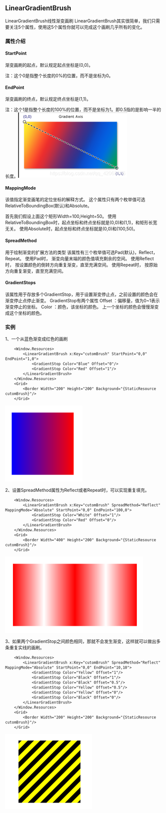 ## LinearGradientBrush

LinearGradientBrush线性渐变画刷
LinearGradientBrush其实很简单，我们只需要关注5个属性，使用这5个属性你就可以完成这个画刷几乎所有的变化。

### 属性介绍

#### StartPoint

渐变画刷的起点，默认规定起点坐标是(0,0)。

注：这个0是指整个长度的0%的位置，而不是坐标为0。

#### EndPoint

渐变画刷的终点，默认规定终点坐标是(1,1)。

注：这个1是指整个长度的100%的位置，而不是坐标为1。即0.5指的是影响一半的长度。![image-20240205100539433](images/LinearGradientBrush/image-20240205100539433.png)

#### MappingMode

该值指定渐变画笔的定位坐标的解释方式。
这个属性只有两个枚举值可选RelativeToBoundingBox(默认)和Absolute。

首先我们假设上面这个矩形Width=100,Height=50。
使用RelativeToBoundingBox时，起点坐标和终点坐标就是(0,0)和(1,1)，和矩形长宽无关。
使用Absolute时，起点坐标和终点坐标就是(0,0)和(100,50)。

#### SpreadMethod

用于绘制渐变的扩展方法的类型
该属性有三个枚举值可选Pad(默认)，Reflect，Repeat。
使用Pad时， 渐变向量末端的颜色值填充剩余的空间。
使用Reflect时， 按设置颜色的倒转方向重复渐变，直至充满空间。
使用Repeat时， 按原始方向重复渐变，直至充满空间。

#### GradientStops

该属性用于存放多个GradientStop，用于设置渐变停止点，之前设置的颜色会在渐变停止点停止渐变。
GradientStop有两个属性
Offset ：偏移量，值为0~1表示渐变停止的坐标。
Color ：颜色，该坐标的颜色。
上一个坐标的颜色会慢慢渐变成这个坐标的颜色。

### 实例

1、一个从蓝色渐变成红色的画刷

```xaml
    <Window.Resources>
        <LinearGradientBrush x:Key="cutomBrush" StartPoint="0,0" EndPoint="1,0">
            <GradientStop Color="Blue" Offset="0"/>
            <GradientStop Color="Red" Offset="1"/>
        </LinearGradientBrush>
    </Window.Resources>
    <Grid>
        <Border Width="200" Height="200" Background="{StaticResource cutomBrush}"/>
    </Grid>
```





![image-20240205101453858](images/LinearGradientBrush/image-20240205101453858.png)

2、设置SpreadMethod属性为Reflect或者Repeat时，可以实现重复填充。

```xaml
    <Window.Resources>
        <LinearGradientBrush x:Key="cutomBrush" SpreadMethod="Reflect" MappingMode="Absolute" StartPoint="0,0" EndPoint="100,0">
            <GradientStop Color="White" Offset="1"/>
            <GradientStop Color="Red" Offset="0"/>
        </LinearGradientBrush>
    </Window.Resources>
    <Grid>
        <Border Width="400" Height="200" Background="{StaticResource cutomBrush}"/>
    </Grid>
```

![image-20240205102117031](images/LinearGradientBrush/image-20240205102117031.png)

3、如果两个GradientStop之间颜色相同，那就不会发生渐变，这样就可以做出多条重复实线的画刷。

```xaml
    <Window.Resources>
        <LinearGradientBrush x:Key="cutomBrush" SpreadMethod="Reflect" MappingMode="Absolute" StartPoint="0,0" EndPoint="10,10">
            <GradientStop Color="Yellow" Offset="1"/>
            <GradientStop Color="Black" Offset="1"/>
            <GradientStop Color="Black" Offset="0.5"/>
            <GradientStop Color="Yellow" Offset="0.5"/>
            <GradientStop Color="Yellow" Offset="0"/>
            <GradientStop Color="Black" Offset="0"/>
        </LinearGradientBrush>
    </Window.Resources>
    <Grid>
        <Border Width="200" Height="200" Background="{StaticResource cutomBrush}"/>
    </Grid>
```

![image-20240205102608659](images/LinearGradientBrush/image-20240205102608659.png)